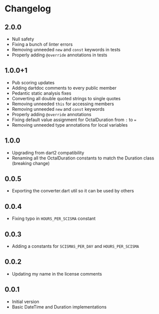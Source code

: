 # Changelog

## 2.0.0

- Null safety
- Fixing a bunch of linter errors
- Removing unneeded `new` and `const` keywords in tests
- Properly adding `@override` annotations in tests

## 1.0.0+1

- Pub scoring updates
- Adding dartdoc comments to every public member
- Pedantic static analysis fixes
- Converting all double quoted strings to single quotes
- Removing unneeded `this` for accessing members
- Removing unneeded `new` and `const` keywords
- Properly adding `@override` annotations
- Fixing default value assignment for OctalDuration from `:` to `=`
- Removing unneeded type annotations for local variables

## 1.0.0

- Upgrading from dart2 compatibility
- Renaming all the OctalDuration constants to match the Duration class (breaking change)

## 0.0.5

- Exporting the converter.dart util so it can be used by others

## 0.0.4

- Fixing typo in `HOURS_PER_SCISMA` constant

## 0.0.3

- Adding a constants for `SCISMAS_PER_DAY` and `HOURS_PER_SCISMA`

## 0.0.2

- Updating my name in the license comments

## 0.0.1

- Initial version
- Basic DateTime and Duration implementations
